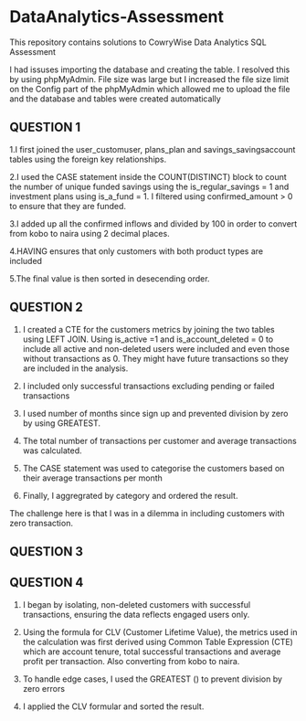# DataAnalytics-Assessment
This repository contains solutions to CowryWise Data Analytics SQL Assessment

I had issuses importing the database and creating the table. I resolved this by using phpMyAdmin. File size was large but I increased the file size limit on the Config part of the phpMyAdmin which allowed me to upload the file and the database and tables were created automatically

## QUESTION 1

1.I first joined the user_customuser, plans_plan and savings_savingsaccount tables using the foreign key relationships.

2.I used the CASE statement inside the COUNT(DISTINCT) block to count the number of unique funded savings using the is_regular_savings = 1 and investment plans using is_a_fund = 1. I filtered using confirmed_amount > 0 to ensure that they are funded.

3.I added up all the confirmed inflows and divided by 100 in order to convert from kobo to naira using 2 decimal places.

4.HAVING ensures that only customers with both product types are included

5.The final value is then sorted in desecending order.

## QUESTION 2

1. I created a CTE for the customers metrics by joining the two tables using LEFT JOIN. Using is_active =1 and is_account_deleted = 0 to include all active and non-deleted users were included and even those without transactions as 0. They might have future transactions so they are included in the analysis.

2. I included only successful transactions excluding pending or failed transactions

3. I used number of months since sign up and prevented division by zero by using GREATEST.

4. The total number of transactions per customer and average transactions was calculated.

5. The CASE statement was used to categorise the customers based on their average transactions per month

6. Finally, I aggregrated by category and ordered the result.

The challenge here is that I was in a dilemma in including customers with zero transaction. 

## QUESTION 3

## QUESTION 4
1. I began by isolating, non-deleted customers with successful transactions, ensuring the data reflects engaged users only.

2. Using the formula for CLV (Customer Lifetime Value), the metrics used in the calculation was first derived using Common Table Expression (CTE) which are account tenure, total successful transactions and average profit per transaction. Also converting from kobo to naira.

3. To handle edge cases, I used the GREATEST () to prevent division by zero errors

4. I applied the CLV formular and sorted the result.
